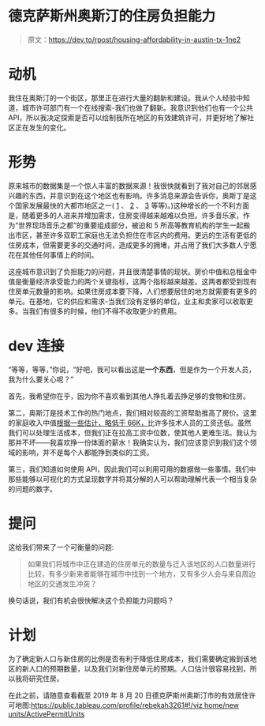 # 德克萨斯州奥斯汀的住房负担能力

> 原文：<https://dev.to/rpost/housing-affordability-in-austin-tx-1ne2>

# 动机

我住在奥斯汀的一个街区，那里正在进行大量的翻新和建设。我从个人经验中知道，城市许可部门有一个在线搜索-我们也做了翻新。我意识到他们也有一个公共 API，所以我决定探索是否可以绘制我所在地区的有效建筑许可，并更好地了解社区正在发生的变化。

# 形势

原来城市的数据集是一个惊人丰富的数据来源！我很快就看到了我对自己的邻居感兴趣的东西，并意识到在这个地区也有影响。许多消息来源会告诉你，奥斯丁是这个国家发展最快的大都市地区之一( [1](http://austin.culturemap.com/news/city-life/02-26-19-austin-area-population-in-2019-growth-rate-reports-demographer/) 、 [2](https://www.opendatanetwork.com/entity/310M200US12420/Austin_Metro_Area_TX/demographics.population.count?year=2017) 、 [3](https://www.bizjournals.com/austin/news/2019/04/18/as-some-big-cities-lose-residents-austin-is-adding.html) 等等)。)这种增长的一个不利方面是，随着更多的人进来并增加需求，住房变得越来越难以负担。许多音乐家，作为“世界现场音乐之都”的重要组成部分，被迫和 5 所高等教育机构的学生一起搬出市区，甚至许多双职工家庭也无法负担住在市区内的费用。更远的生活有更低的住房成本，但需要更多的交通时间，造成更多的拥堵，并占用了我们大多数人宁愿花在其他任何事情上的时间。

这座城市意识到了负担能力的问题，并且很清楚事情的现状。房价中值和总租金中值是衡量经济承受能力的两个关键指标，这两个指标越来越差。这两者都受到现有住房单元数量的影响。如果住房成本要下降，人们想要居住的地方就需要有更多的单元。在基地，它的供应和需求-当我们没有足够的单位，业主和卖家可以收取更多。当我们有很多的时候，他们不得不收取更少的费用。

# dev 连接

“等等，等等，”你说，“好吧，我可以看出这是**一个东西**，但是作为一个开发人员，我为什么要关心呢？”

首先，我希望你在乎，因为你不喜欢看到其他人挣扎着去挣足够的食物和住房。

第二，奥斯汀是技术工作的热门地点，我们相对较高的工资帮助推高了房价。这里的家庭收入中值[根据一些估计，略低于 66K，](https://austin.curbed.com/2019/4/15/18311751/austin-rent-median-affordable-wages-salaries-burdened)比许多技术人员的工资还低。虽然我们可以处理生活成本，但我们正在拉高工资中位数，使其他人更难生活。我认为那并不坏——我喜欢挣一份体面的薪水！我确实认为，我们应该意识到我们这个领域的影响，并不是每个人都能挣到类似的工资。

第三，我们知道如何使用 API，因此我们可以利用可用的数据做一些事情。我们中那些能够以可视化的方式呈现数字并将其分解的人可以帮助理解代表一个相当复杂的问题的数字。

# 提问

这给我们带来了一个可衡量的问题:

> 如果我们将城市中正在建造的住房单元的数量与迁入该地区的人口数量进行比较，有多少新来者能够在城市中找到一个地方，又有多少人会与来自周边地区的交通发生冲突？

换句话说，我们有机会很快解决这个负担能力问题吗？

# 计划

为了确定新人口与新住房的比例是否有利于降低住房成本，我们需要确定搬到该地区的新人口的预期数量，以及我们对新住房单元的预期。人口估计很容易找到，所以我将研究住房。

在此之前，请随意查看截至 2019 年 8 月 20 日德克萨斯州奥斯汀市的有效居住许可地图:[https://public.tableau.com/profile/rebekah3261#!/viz home/new units/ActivePermitUnits](https://public.tableau.com/profile/rebekah3261#!/vizhome/NewUnits/ActivePermitUnits)